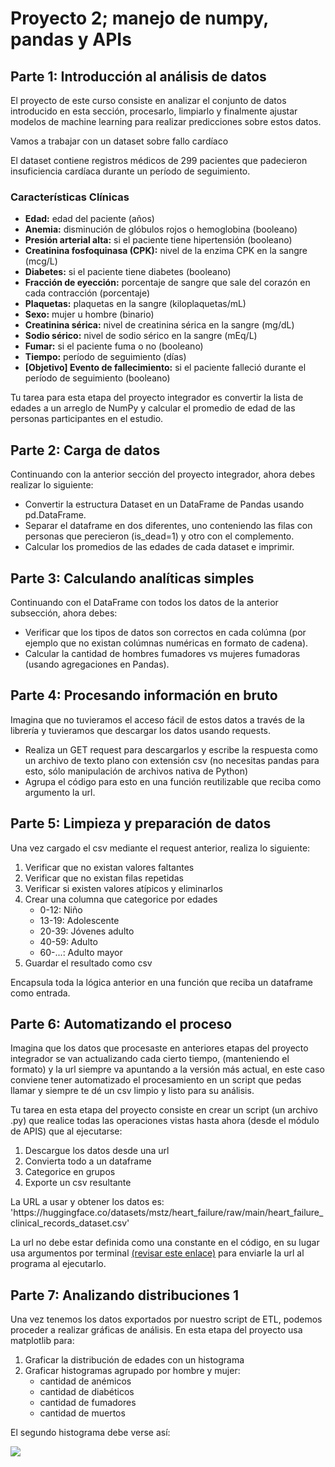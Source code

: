 <h1> Proyecto 2; manejo de numpy, pandas y APIs</h1>

<h2>Parte 1: Introducción al análisis de datos</h2>

<p>El proyecto de este curso consiste en analizar el conjunto de datos introducido en esta sección, procesarlo, limpiarlo y finalmente ajustar modelos de machine learning para realizar predicciones sobre estos datos.</p>

<p>Vamos a trabajar con un dataset sobre fallo cardíaco</p>
<p>El dataset contiene registros médicos de 299 pacientes que padecieron insuficiencia cardíaca durante un período de seguimiento.</p>

<h3>Características Clínicas</h3>

<ul>
    <li><strong>Edad:</strong> edad del paciente (años)</li>
    <li><strong>Anemia:</strong> disminución de glóbulos rojos o hemoglobina (booleano)</li>
    <li><strong>Presión arterial alta:</strong> si el paciente tiene hipertensión (booleano)</li>
    <li><strong>Creatinina fosfoquinasa (CPK):</strong> nivel de la enzima CPK en la sangre (mcg/L)</li>
    <li><strong>Diabetes:</strong> si el paciente tiene diabetes (booleano)</li>
    <li><strong>Fracción de eyección:</strong> porcentaje de sangre que sale del corazón en cada contracción (porcentaje)</li>
    <li><strong>Plaquetas:</strong> plaquetas en la sangre (kiloplaquetas/mL)</li>
    <li><strong>Sexo:</strong> mujer u hombre (binario)</li>
    <li><strong>Creatinina sérica:</strong> nivel de creatinina sérica en la sangre (mg/dL)</li>
    <li><strong>Sodio sérico:</strong> nivel de sodio sérico en la sangre (mEq/L)</li>
    <li><strong>Fumar:</strong> si el paciente fuma o no (booleano)</li>
    <li><strong>Tiempo:</strong> período de seguimiento (días)</li>
    <li><strong>[Objetivo] Evento de fallecimiento:</strong> si el paciente falleció durante el período de seguimiento (booleano)</li>
</ul>

<p>Tu tarea para esta etapa del proyecto integrador es convertir la lista de edades a un arreglo de NumPy y calcular el promedio de edad de las personas participantes en el estudio.</p>

<h2>Parte 2: Carga de datos</h2>

<p>Continuando con la anterior sección del proyecto integrador, ahora debes realizar lo siguiente:</p>
<ul>
    <li>Convertir la estructura Dataset en un DataFrame de Pandas usando pd.DataFrame.</li>
    <li>Separar el dataframe en dos diferentes, uno conteniendo las filas con personas que perecieron (is_dead=1) y otro con el complemento.</li>
    <li>Calcular los promedios de las edades de cada dataset e imprimir.</li>
</ul>

<h2>Parte 3: Calculando analíticas simples</h2>

<p>Continuando con el DataFrame con todos los datos de la anterior subsección, ahora debes:</p>
<ul>
    <li>Verificar que los tipos de datos son correctos en cada colúmna (por ejemplo que no existan colúmnas numéricas en formato de cadena).</li>
    <li>Calcular la cantidad de hombres fumadores vs mujeres fumadoras (usando agregaciones en Pandas).</li>
</ul>

<h2>Parte 4: Procesando información en bruto</h2>

<p>Imagina que no tuvieramos el acceso fácil de estos datos a través de la librería y tuvieramos que descargar los datos usando requests.</p>

<ul>
    <li>Realiza un GET request para descargarlos y escribe la respuesta como un archivo de texto plano con extensión csv (no necesitas pandas para esto, sólo manipulación de archivos nativa de Python)</li>
    <li>Agrupa el código para esto en una función reutilizable que reciba como argumento la url.</li>
</ul>

<h2>Parte 5: Limpieza y preparación de datos</h2>

<p>Una vez cargado el csv mediante el request anterior, realiza lo siguiente:</p>

<ol>
    <li>Verificar que no existan valores faltantes</li>
    <li>Verificar que no existan filas repetidas</li>
    <li>Verificar si existen valores atípicos y eliminarlos</li>
    <li>Crear una columna que categorice por edades
        <ul>
                <li>0-12: Niño</li>
                <li>13-19: Adolescente</li>
                <li>20-39: Jóvenes adulto</li>
                <li>40-59: Adulto</li>
                <li>60-...: Adulto mayor</li>
        </ul>
    </li>
    <li>Guardar el resultado como csv</li>
</ol>

<p>Encapsula toda la lógica anterior en una función que reciba un dataframe como entrada.</p>

<h2>Parte 6: Automatizando el proceso</h2>

<p>Imagina que los datos que procesaste en anteriores etapas del proyecto integrador se van actualizando cada cierto tiempo, (manteniendo el formato) y la url siempre va apuntando a la versión más actual, en este caso conviene tener automatizado el procesamiento en un script que pedas llamar y siempre te dé un csv limpio y listo para su análisis.</p>

<p>Tu tarea en esta etapa del proyecto consiste en crear un script (un archivo .py) que realice todas las operaciones vistas hasta ahora (desde el módulo de APIS) que al ejecutarse:</p>

<ol>
    <li>Descargue los datos desde una url</li>
    <li>Convierta todo a un dataframe</li>
    <li>Categorice en grupos</li>
    <li>Exporte un csv resultante</li>
</ol>

<p>La URL a usar y obtener los datos es: 'https://huggingface.co/datasets/mstz/heart_failure/raw/main/heart_failure_clinical_records_dataset.csv'</p>

<p>La url no debe estar definida como una constante en el código, en su lugar usa argumentos por terminal <a href='https://www.geeksforgeeks.org/how-to-use-sys-argv-in-python/'>(revisar este enlace)<a> para enviarle la url al programa al ejecutarlo.</p>

<h2>Parte 7: Analizando distribuciones 1</h2>
<p>Una vez tenemos los datos exportados por nuestro script de ETL, podemos proceder a realizar gráficas de análisis. En esta etapa del proyecto usa matplotlib para:</p>

<ol>
    <li>Graficar la distribución de edades con un histograma</li>
    <li>Graficar histogramas agrupado por hombre y mujer:
        <ul>
                <li>cantidad de anémicos</li>
                <li>cantidad de diabéticos</li>
                <li>cantidad de fumadores</li>
                <li>cantidad de muertos</li>
        </ul>
    </li>
</ol>

<p>El segundo histograma debe verse así:</p>
<img src="https://media.ada-school.org/5fcd3ac12b22eab4d301d819/61345ed31a244b00166eb22c/figure_1-9757dc9d-1ae7-47b3-b30b-ba9aa6afcfd5.png" />



